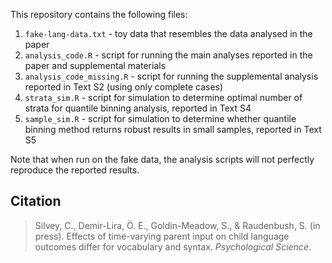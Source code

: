 This repository contains the following files:

1) `fake-lang-data.txt` - toy data that resembles the data analysed in the paper
2) `analysis_code.R` - script for running the main analyses reported in the paper and supplemental materials
3) `analysis_code_missing.R` - script for running the supplemental analysis reported in Text S2 (using only complete cases)
4) `strata_sim.R` - script for simulation to determine optimal number of strata for quantile binning analysis, reported in Text S4
5) `sample_sim.R` - script for simulation to determine whether quantile binning method returns robust results in small samples, reported in Text S5

Note that when run on the fake data, the analysis scripts will not perfectly reproduce the reported results.

## Citation
> Silvey, C., Demir-Lira, &Ouml;. E., Goldin-Meadow, S., & Raudenbush, S. (in press). Effects of time-varying parent input on child language outcomes differ for vocabulary and syntax. *Psychological Science*.